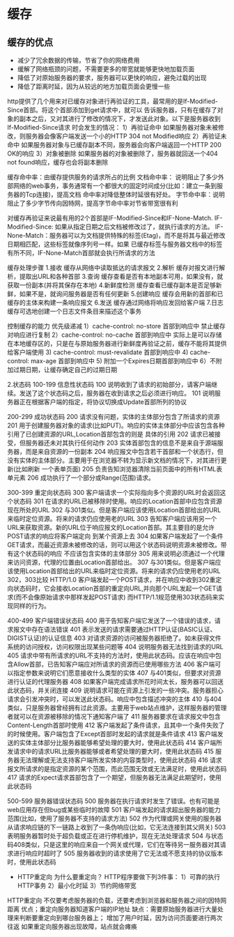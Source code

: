 # 缓存
## 缓存的优点
* 减少了冗余数据的传输，节省了你的网络费用
* 缓解了网络瓶颈的问题，不需要更多的带宽就能够更快地加载页面
* 降低了对原始服务器的要求，服务器可以更快的响应，避免过载的出现
* 降低了距离时延，因为从较远的地方加载页面会更慢一些

http提供了几个用来对已缓存对象进行再验证的工具，最常用的是If-Modified-Since首部。将这个首部添加到get请求中，就可以
告诉服务器，只有在缓存了对象的副本之后，又对其进行了修改的情况下，才发送此对象。以下是服务器收到If-Modified-Since请求
时会发生的情况：
1）再验证命中
如果服务器对象未被修改，则服务器会像客户端发送一个小的HTTP 304 not Modified响应
2）再验证未命中
如果服务器对象与已缓存副本不同，服务器会向客户端返回一个HTTP 200 OK的响应
3）对象被删除
如果服务器的对象被删除了，服务器就回送一个404 not found响应，缓存也会将副本删除

缓存命中率：由缓存提供服务的请求所占的比例
文档命中率： 说明阻止了多少外部网络的web事务，事务通常有一个都很大的固定时间成分(比如：建立一条到服务器的Tcp连接)，提高文档
命中率对降低整体时延很有好处。
字节命中率：说明阻止了多少字节传向因特网，提高字节命中率对节省带宽很有利

对缓存再验证来说最有用的2个首部是IF-Modified-Since和IF-None-Match.
IF-Modified-Since: 如果从指定日期之后文档被修改过了，就执行请求的方法。
IF-None-Match：服务器可以为文档提供特殊的标签(Etag)，而不是将其与最近修改日期相匹配，这些标签就像序列号一样。如果
已缓存标签与服务器文档中的标签有所不同，IF-None-Match首部就会执行所请求的方法

缓存处理步骤
1.接收  缓存从网络中读取抵达的请求报文
2.解析  缓存对报文进行解析，提取出URL和各种首部
3.查询  缓存查看是否有本地副本可用，如果没有，就获取一份副本(并将其保存在本地)
4.新鲜度检测  缓存查看已缓存副本是否足够新鲜，如果不是，就询问服务器是否有任何更新
5.创建响应  缓存会用新的首部和已缓存的主体来构建一条响应报文
6.发送   缓存通过网络将响应发回给客户端
7.日志   缓存可选地创建一个日志文件条目来描述这个事务

控制缓存的能力
优先级递减
1）cache-control: no-store 首部到响应中 
   禁止缓存对响应进行复制
2）cache-control: no-cache 首部到响应中
   实际上是可以存储在本地缓存区的，只是在与原始服务器进行新鲜度再验证之前，缓存不能将其提供给客户端使用
3) cache-control: must-revalidate 首部到响应中
4) cache-control: max-age 首部到响应中
5) 附加一个Expires日期首部到响应中
6）不附加过期日期，让缓存确定自己的过期日期


2.状态码
100-199  信息性状态码
100    说明收到了请求的初始部分，请客户端继续。发送了这个状态码之后，服务器在收到请求之后必须进行响应。
101    说明服务器正在根据客户端的指定，将协议切换成Update首部所列的协议

200-299   成功状态码
200   请求没有问题，实体的主体部分包含了所请求的资源
201   用于创建服务器对象的请求(比如PUT)。响应的实体主体部分中应该包含各种引用了已创建资源的URL,Location首部包含的则是
        具体的引用
202   请求已被接受，但服务器还未对其执行任何动作
203   实体首部包含的信息不是来自于源端服务器，而是来自资源的一份副本
204   响应报文中包含若干首部和一个状态行，但没有实体的主体部分。主要用于在浏览器不转为显示新文档的情况下，对其进行更新(比如刷新
        一个表单页面)
205   负责告知浏览器清除当前页面中的所有HTML表单元素
206   成功执行了一个部分或Range(范围)请求。

300-399  重定向状态码
300   客户端请求一个实际指向多个资源的URL时会返回这个状态码
301   在请求的URL已被移除时使用。响应的Location首部中应包含资源现在所处的URL
302   与301类似。但是客户端应该使用Location首部给出的URL来临时定位资源。将来的请求仍应使用老的URL
303   告知客户端应该用另一个URL来获取资源。新的URL位于响应报文的Location首部。其主要目的是允许POST请求的响应将客户端定向
      到某个资源上去
304   如果客户端发起了一个条件GET请求，而最近资源未被修改的话，则可以用这个状态码说明资源未被修改。带有这个状态码的响应
      不应该包含实体的主体部分
305   用来说明必须通过一个代理来访问资源，代理的位置由Location首部给出。
307   与301类似。但是客户端应该使用Location首部给出的URL来临时定位资源。将来的请求仍应使用老的URL
302，303比较
HTTP/1.0 客户端发起一个POST请求，并在响应中收到302重定向状态码时，它会接收Location首部的重定向URL,并向那个URL发起一个GET请求(而不会像原始请求中那样发起POST请求)
而HTTP/1.1规范使用303状态码来实现同样的行为。

400-499  客户端错误状态码
400  用于告知客户端它发送了一个错误的请求，请求报文中存在语法错误
401  表示发送的请求需要通过HTTP认证(BASIC认证、DIGIST认证)的认证信息
403  对请求资源的访问被服务器拒绝了。如未获得文件系统的访问授权，访问权限出现某些问题等
404  说明服务器无法找到请求的URL
405  请求中带有所请求的URL不支持的方法时，使用此状态码。应该在响应中包含Allow首部，已告知客户端应对所请求的资源而已使用哪些方法
406  客户端可以指定参数来说明它们愿意接收什么类型的实体
407  与401类似，但要求对资源进行认证的代理服务器
408  如果客户端完成请求所花时间太长，服务器可以回送此状态码，并关闭连接
409  说明请求可能在资源上引发的一些冲突。服务器担心请求会引发冲突时，可以发送此状态码。响应中包含描述冲突的主体
410  与404类似，只是服务器曾经拥有过此资源。主要用于web站点维护，这样服务器的管理者就可以在资源被移除的情况下通知客户端了
411  服务器要求在请求报文中包含Content-Length首部时使用
412  客户端发起了条件请求，且其中一个条件失败了的时候使用。客户端包含了Except首部时发起的请求就是条件请求
413  客户端发送的实体主体部分比服务器能够希望处理的要大时，使用此状态码
414  客户端所发请求中的请求URL比服务器能够或者希望处理的要大时，使用此状态码
415  服务器无法理解或无法支持客户端所发实体的内容类型时，使用此状态码
416  请求报文所请求的是指定资源的某个范围，而此范围无效或无法满足时，使用此状态码
417  请求的Expect请求首部包含了一个期望，但服务器无法满足此期望时，使用此状态码

500-599  服务器错误状态码
500  服务器在执行请求时发生了错误。也有可能是web应用存在但bug或某些临时的故障
501  客户端发起的请求超出服务器的能力范围(比如，使用了服务器不支持的请求方法)
502  作为代理或网关使用的服务器从请求响应链的下一链路上收到了一条伪响应(比如，它无法连接到其父网关)
503  表明服务器暂时处于超负载或正在进行停机维护，现在无法处理请求
504  与状态码408类似，只是这里的响应来自一个网关或代理，它们在等待另一服务器对其请求进行响应时超时了
505  服务器收到的请求使用了它无法或不愿支持的协议版本时，使用此状态码 

* HTTP重定向
为什么要重定向？
HTTP程序要做下列3件事：
1）可靠的执行HTTP事务
2）最小化时延
3）节约网络带宽

HTTP重定向
不仅要考虑服务器的负载，还要考虑到浏览器和服务器之间的因特网距离
优点；重定向服务器知道客户端的IP地址
缺点：需要原始服务器进行大量处理来判断要重定向到哪台服务器上；
     增加了用户时延，因为访问页面要进行两次往返
     如果重定向服务器出现故障，站点就会瘫痪
    
